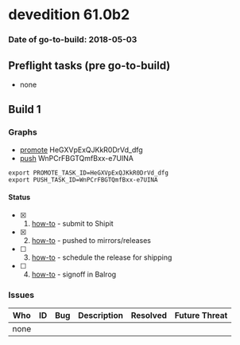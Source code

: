 # devedition 61.0b2

### Date of go-to-build: 2018-05-03

## Preflight tasks (pre go-to-build)
- none

## Build 1  

### Graphs
* [promote](https://tools.taskcluster.net/push-inspector/#/HeGXVpExQJKkR0DrVd_dfg) HeGXVpExQJKkR0DrVd_dfg
* [push](https://tools.taskcluster.net/push-inspector/#/WnPCrFBGTQmfBxx-e7UINA) WnPCrFBGTQmfBxx-e7UINA
```
export PROMOTE_TASK_ID=HeGXVpExQJKkR0DrVd_dfg
export PUSH_TASK_ID=WnPCrFBGTQmfBxx-e7UINA
```


#### Status
- [x] 1.  [how-to](https://wiki.mozilla.org/Release:Release_Automation_on_Mercurial:Starting_a_Release#Submit_to_Ship_It)  - submit to Shipit
- [x] 2.  [how-to](https://github.com/mozilla-releng/releasewarrior-2.0/blob/master/docs/release-promotion/desktop/howto.md#push-artifacts-to-releases-directory)  - pushed to mirrors/releases
- [ ] 3.  [how-to](https://github.com/mozilla-releng/releasewarrior-2.0/blob/master/docs/release-promotion/desktop/howto.md#ship-the-release)  - schedule the release for shipping
- [ ] 4.  [how-to](https://github.com/mozilla-releng/releasewarrior-2.0/blob/master/docs/release-promotion/desktop/howto.md#obtain-sign-offs-for-changes)  - signoff in Balrog

### Issues
| Who                 | ID               | Bug                                                                 | Description                | Resolved                | Future Threat                |
| ------------------- | ---------------- | ------------------------------------------------------------------- | -------------------------- | ----------------------- | ---------------------------- |
| none | | | | | |

